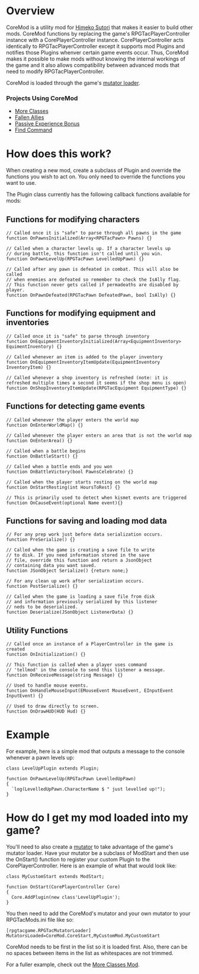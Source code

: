 # Overview
CoreMod is a utility mod for [Himeko Sutori](https://himekosutori.com/) that makes it easier to build other mods. CoreMod functions by replacing the game's RPGTacPlayerController instance with a CorePlayerController instance. CorePlayerController acts identically to RPGTacPlayerController except it supports mod Plugins and notifies those Plugins whenver certain game events occur. Thus, CoreMod makes it possible to make mods without knowing the internal workings of the game and it also allows compatibility between advanced mods that need to modify RPGTacPlayerController. 

CoreMod is loaded through the game's [mutator loader](https://store.steampowered.com/news/app/669500/view/3043849366300043709).

### Projects Using CoreMod
* [More Classes](https://github.com/solimodsthings/MoreClassesMod)
* [Fallen Allies](https://github.com/solimodsthings/FallenAlliesMod)
* [Passive Experience Bonus](https://github.com/solimodsthings/PassiveExperienceBonus)
* [Find Command](https://github.com/solimodsthings/FindMod)

# How does this work?
When creating a new mod, create a subclass of Plugin and override the functions you wish to act on. You only need to override the functions you want to use.

The Plugin class currently has the following callback functions available for mods:

## Functions for modifying characters
```UnrealScript
// Called once it is "safe" to parse through all pawns in the game
function OnPawnsInitialized(Array<RPGTacPawn> Pawns) {}

// Called when a character levels up. If a character levels up
// during battle, this function isn't called until you win.
function OnPawnLevelUp(RPGTacPawn LevelledUpPawn) {}

// Called after any pawn is defeated in combat. This will also be called
// when enemies are defeated so remember to check the IsAlly flag.
// This function never gets called if permadeaths are disabled by player.
function OnPawnDefeated(RPGTacPawn DefeatedPawn, bool IsAlly) {}
```

## Functions for modifying equipment and inventories
```UnrealScript
// Called once it is "safe" to parse through inventory
function OnEquipmentInventoryInitialized(Array<EquipmentInventory> EquimentInventory) {}

// Called whenever an item is added to the player inventory
function OnEquipmentInventoryItemUpdate(EquipmentInventory InventoryItem) {}

// Called whenever a shop inventory is refreshed (note: it is refreshed multiple times a second it seems if the shop menu is open)
function OnShopInventoryItemUpdate(RPGTacEquipment EquipmentType) {}
```

## Functions for detecting game events
```UnrealScript
// Called whenever the player enters the world map
function OnEnterWorldMap() {}

// Called whenever the player enters an area that is not the world map
function OnEnterArea() {}

// Called when a battle begins
function OnBattleStart() {}

// Called when a battle ends and you won
function OnBattleVictory(bool PawnsCelebrate) {}

// Called when the player starts resting on the world map
function OnStartResting(int HoursToRest) {}

// This is primarily used to detect when kismet events are triggered
function OnCauseEvent(optional Name event){}
```

## Functions for saving and loading mod data
```UnrealScript
// For any prep work just before data serialization occurs.
function PreSerialize() {}

// Called when the game is creating a save file to write
// to disk. If you need information stored in the save
// file, override this function and return a JsonObject
// containing data you want saved.
function JSonObject Serialize() {return none;}

// For any clean up work after serialization occurs.
function PostSerialize() {}

// Called when the game is loading a save file from disk
// and information previously serialized by this listener
// neds to be deserialized.
function Deserialize(JSonObject ListenerData) {}
```

## Utility Functions
```UnrealScript
// Called once an instance of a PlayerController in the game is created
function OnInitialization() {}

// This function is called when a player uses command
// 'tellmod' in the console to send this listener a message.
function OnReceiveMessage(string Message) {}

// Used to handle mouse events.
function OnHandleMouseInput(EMouseEvent MouseEvent, EInputEvent InputEvent) {}

// Used to draw directly to screen.
function OnDrawHUD(HUD Hud) {}
```

# Example
For example, here is a simple mod that outputs a message to the console whenever a pawn levels up:

```UnrealScript
class LevelUpPlugin extends Plugin;

function OnPawnLevelUp(RPGTacPawn LevelledUpPawn) 
{
  `log(LevelledUpPawn.CharacterName $ " just levelled up!");
}
```

# How do I get my mod loaded into my game?
You'll need to also create a [mutator](https://docs.unrealengine.com/udk/Three/UT3Mods.html#Mutators) to take advantage of the game's mutator loader. Have your mutator be a subclass of ModStart and then use the OnStart() function to register your custom Plugin to the CorePlayerController. Here is an example of what that would look like:

```UnrealScript
class MyCustomStart extends ModStart;

function OnStart(CorePlayerController Core)
{
  Core.AddPlugin(new class'LevelUpPlugin');
}
```

You then need to add the CoreMod's mutator and your own mutator to your RPGTacMods.ini file like so:
```
[rpgtacgame.RPGTacMutatorLoader]
MutatorsLoaded=CoreMod.CoreStart,MyCustomMod.MyCustomStart
```
CoreMod needs to be first in the list so it is loaded first. Also, there can be no spaces between items in the list as whitespaces are not trimmed.

For a fuller example, check out the [More Classes Mod](https://github.com/solimodsthings/MoreClassesMod).


